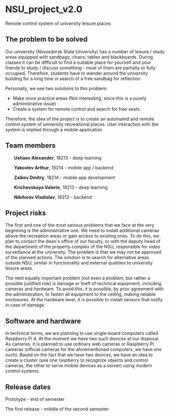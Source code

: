 # NSU_project_v2.0

Remote control system of university leisure places

## The problem to be solved
Our university (Novosibirsk State University) has a number of leisure / study areas equipped with sandbags, chairs, tables and blackboards. During classes it can be difficult to find a suitable place for yourself and your friends to study / discuss something - most of them are partially or fully occupied. Therefore, students have to wander around the university building for a long time in search of a free sandbag for reflection. 

Personally, we see two solutions to this problem:
 - Make more practice areas (Not interesting, since this is a purely administrative issue)
 - Create a system for remote control and search for free seats.

Therefore, the idea of the project is to create an automated and remote control system of university recreational places. User interaction with the system is implied through a mobile application

## Team members
&nbsp;&nbsp;&nbsp;&nbsp;&nbsp;&nbsp; **Ushaev Alexander**, 18213 - deep learning 

&nbsp;&nbsp;&nbsp;&nbsp;&nbsp;&nbsp; **Yakovlev Arthur**, 18214 - mobile app / backend 

&nbsp;&nbsp;&nbsp;&nbsp;&nbsp;&nbsp; **Zaikov Dmitry**, 18214 - mobile app development

&nbsp;&nbsp;&nbsp;&nbsp;&nbsp;&nbsp; **Krichevskaya Valerie**, 18213 - deep learning

&nbsp;&nbsp;&nbsp;&nbsp;&nbsp;&nbsp; **Nikiforov Vladislav**, 18213 - backend

## Project risks
The first and one of the most serious problems that we face at the very beginning is the administrative one. We need to install additional cameras above the recreation areas or gain access to existing ones. To do this, we plan to contact the dean's office of our faculty, or with the deputy head of the department of the property complex of the NSU, responsible for video surveillance at the university. The problem is that we may not be approved of the planned actions. The solution is to search for alternative areas outside NSU, similar in functionality and external qualities to university leisure areas. 

The next equally important problem (not even a problem, but rather a possible justified risk) is damage or theft of technical equipment, including cameras and hardware. To avoid this, it is possible, by prior agreement with the administration, to fasten all equipment to the ceiling, making reliable enclosures. At the hardware level, it is possible to install sensors that notify in case of damage.

## Software and hardware
In technical terms, we are planning to use single-board computers called Raspberry Pi 4. At the moment we have two such devices at our disposal. As cameras, it is planned to use ordinary web cameras or Raspberry Pi cameras (official cameras for the aforementioned computers, we have one such). Based on the fact that we have two devices, we have an idea to create a cluster (use one raspberry to recognize objects and control cameras, the other to serve mobile devices as a server) using modern control systems. 

## Release dates
Prototype - end of semester

The first release - middle of the second semester


